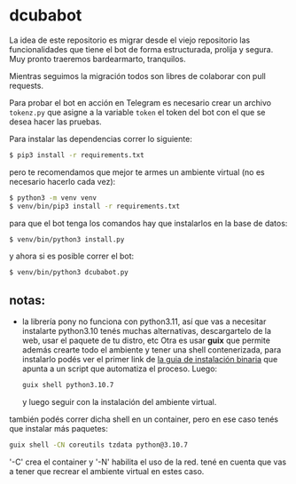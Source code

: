 # dcubabot

La idea de este repositorio es migrar desde el viejo repositorio las funcionalidades que tiene el bot de forma estructurada, prolija y segura. Muy pronto traeremos bardearmarto, tranquilos.

Mientras seguimos la migración todos son libres de colaborar con pull requests.

Para probar el bot en acción en Telegram es necesario crear un archivo `tokenz.py` que asigne a la variable `token` el token del bot con el que se desea hacer las pruebas.

Para instalar las dependencias correr lo siguiente:
```bash
$ pip3 install -r requirements.txt
```

pero te recomendamos que mejor te armes un ambiente virtual (no es necesario hacerlo cada vez):
```bash
$ python3 -m venv venv
$ venv/bin/pip3 install -r requirements.txt
```

para que el bot tenga los comandos hay que instalarlos en la base de datos:
```bash
$ venv/bin/python3 install.py
```
y ahora si es posible correr el bot:
```bash
$ venv/bin/python3 dcubabot.py
```

## notas:
- la librería pony no funciona con python3.11, así que vas a necesitar instalarte python3.10
  tenés muchas alternativas, descargartelo de la web, usar el paquete de tu distro, etc
  Otra es usar **guix** que permite además crearte todo el ambiente y tener una shell contenerizada, para instalarlo podés ver el primer link de [la guia de instalación binaria](https://guix.gnu.org/manual/en/html_node/Binary-Installation.html) que apunta a un script que automatiza el proceso.
  Luego:
  ```bash
  guix shell python3.10.7
  ```
  y luego seguir con la instalación del ambiente virtual. 

también podés correr dicha shell en un container, pero en ese caso tenés que instalar más paquetes:
  ```bash
  guix shell -CN coreutils tzdata python@3.10.7
  ```
  '-C' crea el container y '-N' habilita el uso de la red.
  tené en cuenta que vas a tener que recrear el ambiente virtual en estes caso. 

  

